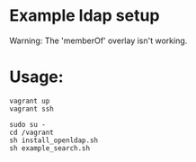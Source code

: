 # Example ldap setup

Warning: The 'memberOf' overlay isn't working.

# Usage:

    vagrant up
    vagrant ssh

    sudo su -
    cd /vagrant
    sh install_openldap.sh
    sh example_search.sh

